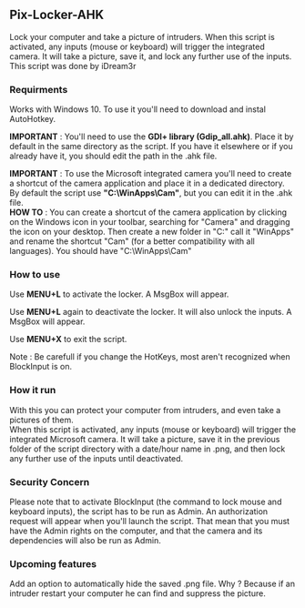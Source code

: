 ## Pix-Locker-AHK
Lock your computer and take a picture of intruders. When this script is activated, any inputs (mouse or keyboard) will trigger the integrated camera. It will take a picture, save it, and lock any further use of the inputs.<br />
This script was done by iDream3r


### Requirments
Works with Windows 10.
To use it you'll need to download and instal AutoHotkey.

__IMPORTANT__ : You'll need to use the __GDI+ library (Gdip_all.ahk)__. Place it by default in the same directory as the script. If you have it elsewhere or if you already have it, you should edit the path in the .ahk file.

__IMPORTANT__ : To use the Microsoft integrated camera you'll need to create a shortcut of the camera application and place it in a dedicated directory. By default the script use __"C:\WinApps\Cam"__, but you can edit it in the .ahk file.<br />
__HOW TO__ : You can create a shortcut of the camera application by clicking on the Windows icon in your toolbar, searching for "Camera" and dragging the icon on your desktop. Then create a new folder in "C:\" call it "WinApps" and rename the shortcut "Cam" (for a better compatibility with all languages).
You should have "C:\WinApps\Cam"


### How to use

Use __MENU+L__ to activate the locker. A MsgBox will appear.

Use __MENU+L__ again to deactivate the locker. It will also unlock the inputs. A MsgBox will appear.

Use __MENU+X__ to exit the script.

Note : Be carefull if you change the HotKeys, most aren't recognized when BlockInput is on.


### How it run

With this you can protect your computer from intruders, and even take a pictures of them.<br />
When this script is activated, any inputs (mouse or keyboard) will trigger the integrated Microsoft camera. It will take a picture, save it in the previous folder of the script directory with a date/hour name in .png, and then lock any further use of the inputs until deactivated.


### Security Concern

Please note that to activate BlockInput (the command to lock mouse and keyboard inputs), the script has to be run as Admin. An authorization request will appear when you'll launch the script. That mean that you must have the Admin rights on the computer, and that the camera and its dependencies will also be run as Admin.


### Upcoming features

Add an option to automatically hide the saved .png file. Why ? Because if an intruder restart your computer he can find and suppress the picture.
